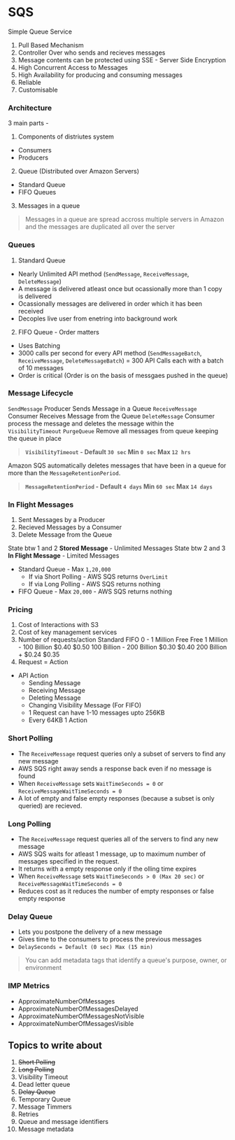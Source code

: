 # SQS

Simple Queue Service
1. Pull Based Mechanism
2. Controller Over who sends and recieves messages
3. Message contents can be protected using SSE - Server Side Encryption
4. High Concurrent Access to Messages
5. High Availability for producing and consuming messages
6. Reliable
7. Customisable

### Architecture
3 main parts -
1. Components of distriutes system
  - Consumers
  - Producers
2. Queue (Distributed over Amazon Servers)
  - Standard Queue
  - FIFO Queues
3. Messages in a queue

> Messages in a queue are spread accross multiple servers in Amazon and the messages are duplicated all over the server

### Queues
1. Standard Queue 
  - Nearly Unlimited API method (`SendMessage`, `ReceiveMessage`, `DeleteMessage`) 
  - A message is delivered atleast once but ocassionally more than 1 copy is delivered
  - Ocassionally messages are delivered in order which it has been received
  - Decoples live user from enetring into background work

2. FIFO Queue - Order matters
  - Uses Batching
  - 3000 calls per second for every API method (`SendMessageBatch`, `ReceiveMessage`, `DeleteMessageBatch`) = 300 API Calls each with a batch of 10 messages
  - Order is critical (Order is on the basis of messgaes pushed in the queue)

### Message Lifecycle
`SendMessage` Producer Sends Message in a Queue 
`ReceiveMessage` Consumer Receives Message from the Queue 
`DeleteMessage` Consumer process the message and deletes the message within the `VisibilityTimeout`
`PurgeQueue` Remove all messages from queue keeping the queue in place

> **`VisibilityTimeout` - Default `30 sec` Min `0 sec` Max `12 hrs`**

Amazon SQS automatically deletes messages that have been in a queue for more than the `MessageRetentionPeriod`.

> **`MessageRetentionPeriod` - Default `4 days` Min `60 sec` Max `14 days`**

### In Flight Messages
1. Sent Messages by a Producer
2. Recieved Messages by a Consumer
3. Delete Message from the Queue

State btw 1 and 2 **Stored Message** - Unlimited Messages
State btw 2 and 3 **In Flight Message** - Limited Messages
  - Standard Queue - Max `1,20,000`
    - If via Short Polling - AWS SQS returns `OverLimit`
    - If via Long Polling - AWS SQS returns nothing
  - FIFO Queue - Max `20,000` - AWS SQS returns nothing

### Pricing
1. Cost of Interactions with S3
2. Cost of key management services
3. Number of requests/action     Standard       FIFO 
   0 - 1 Million                  Free         Free
   1 Million - 100 Billion        $0.40        $0.50
   100 Billion - 200 Billion      $0.30        $0.40
   200 Billion +                  $0.24        $0.35
4. Request = Action
  - API Action
    - Sending Message
    - Receiving Message
    - Deleting Message
    - Changing Visibility Message (For FIFO)
    - 1 Request can have 1-10 messages upto 256KB
    - Every 64KB 1 Action

### Short Polling
- The `ReceiveMessage` request queries only a subset of servers to find any new message
- AWS SQS right away sends a response back even if no message is found
- When `ReceiveMessage` sets `WaitTimeSeconds = 0` or `ReceiveMessageWaitTimeSeconds = 0`
- A lot of empty and false empty responses (because a subset is only queried) are recieved.

### Long Polling
- The `ReceiveMessage` request queries all of the servers to find any new message
- AWS SQS waits for atleast 1 message, up to maximum number of messages specified in the request.
- It returns with a empty response only if the olling time expires
- When `ReceiveMessage` sets `WaitTimeSeconds > 0 (Max 20 sec)` or `ReceiveMessageWaitTimeSeconds = 0`
- Reduces cost as it reduces the number of empty responses or false empty response

### Delay Queue
- Lets you postpone the delivery of a new message
- Gives time to the consumers to process the previous messages 
- `DelaySeconds = Default (0 sec) Max (15 min)`


> You can add metadata tags that identify a queue's purpose, owner, or environment

### IMP Metrics
- ApproximateNumberOfMessages
- ApproximateNumberOfMessagesDelayed
- ApproximateNumberOfMessagesNotVisible
- ApproximateNumberOfMessagesVisible


## Topics to write about
1. ~~Short Polling~~
2. ~~Long Polling~~
3. Visibility Timeout
4. Dead letter queue
5. ~~Delay Queue~~
6. Temporary Queue
7. Message Timmers
8. Retries
9. Queue and message identifiers
10. Message metadata
